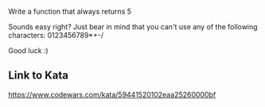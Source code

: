 Write a function that always returns 5

Sounds easy right? Just bear in mind that you can't use any of the following characters: 0123456789*+-/

Good luck :)

## Link to Kata
https://www.codewars.com/kata/59441520102eaa25260000bf